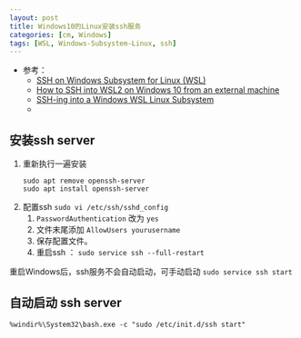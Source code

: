 ```yaml
---
layout: post
title: Windows10的Linux安装ssh服务
categories: [cm, Windows]
tags: [WSL, Windows-Subsystem-Linux, ssh]
---
```


* 参考： 
    * [SSH on Windows Subsystem for Linux (WSL)](https://www.illuminiastudios.com/dev-diaries/ssh-on-windows-subsystem-for-linux/)
    * [How to SSH into WSL2 on Windows 10 from an external machine](https://www.hanselman.com/blog/how-to-ssh-into-wsl2-on-windows-10-from-an-external-machine)
    * [SSH-ing into a Windows WSL Linux Subsystem](https://jeetblogs.org/post/sshing-into-a-windows-wsl-linux-subsystem/)
    * []()


## 安装ssh server

1. 重新执行一遍安装
    ~~~
    sudo apt remove openssh-server
    sudo apt install openssh-server
    ~~~
1. 配置ssh `sudo vi /etc/ssh/sshd_config`
    1. `PasswordAuthentication` 改为 `yes`
    1. 文件末尾添加 `AllowUsers yourusername`
    1. 保存配置文件。
    1. 重启ssh ： `sudo service ssh --full-restart`

重启Windows后，ssh服务不会自动启动，可手动启动 `sudo service ssh start`



## 自动启动 ssh server


`%windir%\System32\bash.exe -c "sudo /etc/init.d/ssh start"`
















